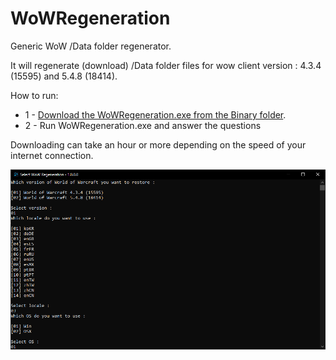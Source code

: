 WoWRegeneration
=======================

Generic WoW /Data folder regenerator.

It will regenerate (download) /Data folder files for wow client version : 4.3.4 (15595) and 5.4.8 (18414).

How to run:
+ 1 - [Download the WoWRegeneration.exe from the Binary folder](https://github.com/CraftedRO/WoWRegeneration/raw/main/Binary/WoWRegeneration.exe).
+ 2 - Run WoWRegeneration.exe and answer the questions

Downloading can take an hour or more depending on the speed of your internet connection.

![Screenshot](wowregeneration.PNG)